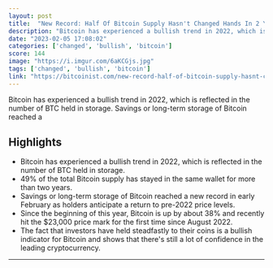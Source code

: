 ```yaml
---
layout: post
title:  "New Record: Half Of Bitcoin Supply Hasn't Changed Hands In 2 Years"
description: "Bitcoin has experienced a bullish trend in 2022, which is reflected in the number of BTC held in storage. Savings or long-term storage of Bitcoin reached a"
date: "2023-02-05 17:08:02"
categories: ['changed', 'bullish', 'bitcoin']
score: 144
image: "https://i.imgur.com/6aKCGjs.jpg"
tags: ['changed', 'bullish', 'bitcoin']
link: "https://bitcoinist.com/new-record-half-of-bitcoin-supply-hasnt-changed-hands-in-2-years/"
---
```


Bitcoin has experienced a bullish trend in 2022, which is reflected in the number of BTC held in storage. Savings or long-term storage of Bitcoin reached a

## Highlights

- Bitcoin has experienced a bullish trend in 2022, which is reflected in the number of BTC held in storage.
- 49% of the total Bitcoin supply has stayed in the same wallet for more than two years.
- Savings or long-term storage of Bitcoin reached a new record in early February as holders anticipate a return to pre-2022 price levels.
- Since the beginning of this year, Bitcoin is up by about 38% and recently hit the $23,000 price mark for the first time since August 2022.
- The fact that investors have held steadfastly to their coins is a bullish indicator for Bitcoin and shows that there's still a lot of confidence in the leading cryptocurrency.

---
